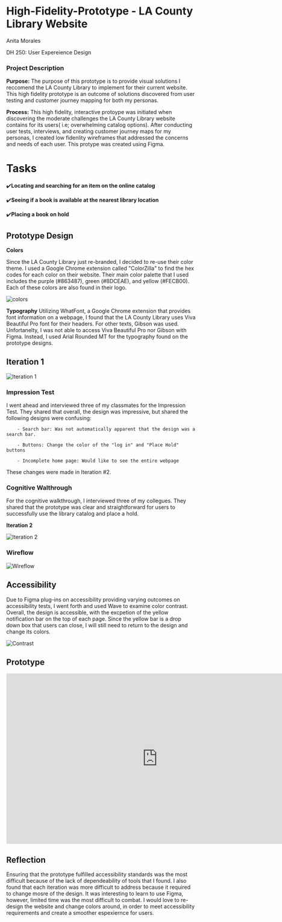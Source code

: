 # High-Fidelity-Prototype - LA County Library Website
Anita Morales

DH 250: User Expereience Design

### Project Description ###
**Purpose:** The purpose of this prototype is to provide visual solutions I reccomend the LA County Library to implement for their current website. This high fidelity prototype is an outcome of solutions discovered from user testing and customer journey mapping for both my personas.

**Process:** This high fidelity, interactive protoype was initiated when discovering the moderate challenges the LA County Library website contains for its users( i.e; overwhelming catalog options). After conducting user tests, interviews, and creating customer journey maps for my personas, I created low fidenlity wireframes that addressed the concerns and needs of each user. This protype was created using Figma.

# Tasks #
:heavy_check_mark:**Locating and searching for an item on the online catalog**

:heavy_check_mark:**Seeing if a book is available at the nearest library location**

:heavy_check_mark:**Placing a book on hold**

## Prototype Design ##
**Colors**

Since the LA County Library just re-branded, I decided to re-use their color theme. I used a Google Chrome extension called "ColorZilla" to find the hex codes for each color on their website. Their main color palette that I used includes the purple (#863487), green (#8DCEAE), and yellow (#FECB00). Each of these colors are also found in their logo.

![colors](colors_1.png)

**Typography**
Utilizing WhatFont, a Google Chrome extension that provides font information on a webpage, I found that the LA County Library uses Viva Beautiful Pro font for their headers. For other texts, Gibson was used. Unfortanelty, I was not able to access Viva Beautiful Pro nor Gibson with Figma. Instead, I used Arial Rounded MT for the typography found on the prototype designs. 

## Iteration 1 ##

![Iteration 1](Iteration_1.png)

### Impression Test ### 
I went ahead and interviewed three of my classmates for the Impression Test. They shared that overall, the design was impressive, but shared the following designs were confusing:

        - Search bar: Was not automatically apparent that the design was a search bar.
        
        - Buttons: Change the color of the "log in" and "Place Hold" buttons 
        
        - Incomplete home page: Would like to see the entire webpage 
        
These changes were made in Iteration #2.

### Cognitive Walthrough ###
For the cognitive walkthrough, I interviewed three of my collegues. They shared that the prototype was clear and straightforward for users to successfully use the library catalog and place a hold.

**Iteration 2**

![Iteration 2](Final_version.png)

### Wireflow ###

![Wireflow](Wireflow.png)

## Accessibility ##
Due to Figma plug-ins on accessibility providing varying outcomes on accessibility tests, I went forth and used Wave to examine color contrast. Overall, the design is accessible, with the excpetion of the yellow notification bar on the top of each page. Since the yellow bar is a drop down box that users can close, I will still need to return to the design and change its colors. 

![Contrast](Contrast.png)

## Prototype ##
<iframe style="border: 1px solid rgba(0, 0, 0, 0.1);" width="800" height="450" src="https://www.figma.com/embed?embed_host=share&url=https%3A%2F%2Fwww.figma.com%2Fproto%2F6R3jDsG5hcAloUtvGgtAc2%2FLA-County-Library%3Fnode-id%3D84%253A77%26scaling%3Dscale-down" allowfullscreen></iframe>

## Reflection ##
Ensuring that the prototype fulfilled accessibility standards was the most difficult because of the lack of dependeability of tools that I found. I also found that each iteration was more difficult to address because it required to change mosre of the design. It was interesting to learn to use Figma, however, limited time was the most difficult to combat. I would love to re-design the website and change colors around, in order to meet accessibility requirements and create a smoother espexiernce for users. 

